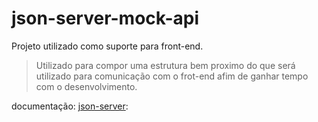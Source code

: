 # json-server-mock-api
Projeto utilizado como suporte para front-end.
> Utilizado para compor uma estrutura bem proximo do que será utilizado para comunicação com o frot-end afim de ganhar tempo com o desenvolvimento.

documentação: [json-server]:

[json-server]: https://github.com/typicode/json-server